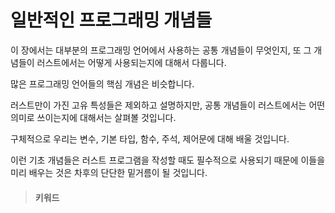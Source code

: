 <!--# Common Programming Concepts -->
# 일반적인 프로그래밍 개념들
 
<!--This chapter covers concepts that appear in almost every programming language and how they work in Rust-->
이 장에서는 대부분의 프로그래밍 언어에서 사용하는 공통 개념들이 무엇인지, 또 그 개념들이 러스트에서는 어떻게 사용되는지에 대해서 다룹니다.
<!--Many programming languages have much in common at their core-->
많은 프로그래밍 언어들의 핵심 개념은 비슷합니다.
<!--None of the concepts presented in this chapter are unique to Rust, but we’ll discuss them in the context of Rust and explain the conventions around using these concepts. -->
러스트만이 가진 고유 특성들은 제외하고 설명하지만, 공통 개념들이 러스트에서는 어떤 의미로 쓰이는지에 대해서는 살펴볼 것입니다.
<!--Specifically, you’ll learn about variables, basic types, functions, comments, and control flow-->
구체적으로 우리는 변수, 기본 타입, 함수, 주석, 제어문에 대해 배울 것입니다.
<!--These foundations will be in every Rust program, and learning them early will give you a strong core to start from. -->
이런 기초 개념들은 러스트 프로그램을 작성할 때도 필수적으로 사용되기 때문에 이들을 미리 배우는 것은 차후의 단단한 밑거름이 될 것입니다.

<!-- #### Keywords -->
> #### 키워드

<!-- The Rust language has a set of *keywords* that are reserved for use by > the language only, much as in other languages-->

<!-- Keep in mind that you cannot > use these words as names of variables or functions-->

<!-- Most of the keywords have > special meanings, and you’ll be using them to do various tasks in your Rust > programs; a few have no current functionality associated with them but have > been reserved for functionality that might be added to Rust in the future-->

<!--You can find a list of the keywords in [Appendix A][appendix_a].-->

[appendix_a]: appendix-01-keywords.md 
